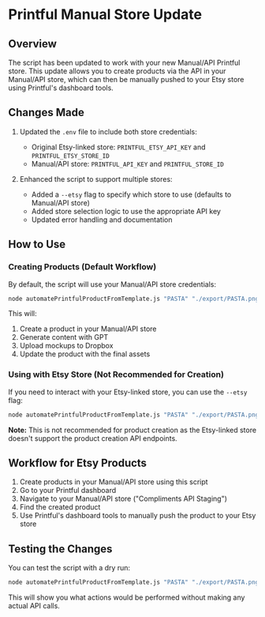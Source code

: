 # Printful Manual Store Update

## Overview

The script has been updated to work with your new Manual/API Printful store. This update allows you to create products via the API in your Manual/API store, which can then be manually pushed to your Etsy store using Printful's dashboard tools.

## Changes Made

1. Updated the `.env` file to include both store credentials:
   - Original Etsy-linked store: `PRINTFUL_ETSY_API_KEY` and `PRINTFUL_ETSY_STORE_ID`
   - Manual/API store: `PRINTFUL_API_KEY` and `PRINTFUL_STORE_ID`

2. Enhanced the script to support multiple stores:
   - Added a `--etsy` flag to specify which store to use (defaults to Manual/API store)
   - Added store selection logic to use the appropriate API key
   - Updated error handling and documentation

## How to Use

### Creating Products (Default Workflow)

By default, the script will use your Manual/API store credentials:

```bash
node automatePrintfulProductFromTemplate.js "PASTA" "./export/PASTA.png"
```

This will:
1. Create a product in your Manual/API store
2. Generate content with GPT
3. Upload mockups to Dropbox
4. Update the product with the final assets

### Using with Etsy Store (Not Recommended for Creation)

If you need to interact with your Etsy-linked store, you can use the `--etsy` flag:

```bash
node automatePrintfulProductFromTemplate.js "PASTA" "./export/PASTA.png" --etsy
```

**Note:** This is not recommended for product creation as the Etsy-linked store doesn't support the product creation API endpoints.

## Workflow for Etsy Products

1. Create products in your Manual/API store using this script
2. Go to your Printful dashboard
3. Navigate to your Manual/API store ("Compliments API Staging")
4. Find the created product
5. Use Printful's dashboard tools to manually push the product to your Etsy store

## Testing the Changes

You can test the script with a dry run:

```bash
node automatePrintfulProductFromTemplate.js "PASTA" "./export/PASTA.png" --dry-run
```

This will show you what actions would be performed without making any actual API calls.